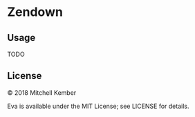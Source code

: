 # Zendown

## Usage

TODO

## License

© 2018 Mitchell Kember

Eva is available under the MIT License; see LICENSE for details.
